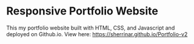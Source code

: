 # Responsive Portfolio Website
This my portfolio website built with HTML, CSS, and Javascript and deployed on Github.io. View here: https://sherrinar.github.io/Portfolio-v2
